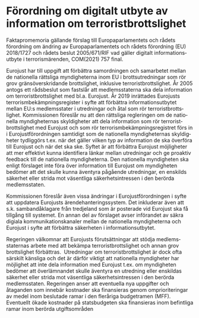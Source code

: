 # Förordning om digitalt utbyte av information om terroristbrottslighet

Faktapromemoria gällande förslag till Europa­parla­mentets och rådets förord­ning om ändring av Europa­parla­mentets och rådets förord­ning (EU) 2018/1727 och rådets beslut 2005/671/RIF vad gäller digitalt infor­mations­utbyte i terrorism­ärenden, COM(2021) 757 final.

Eurojust har till uppgift att förbättra sam­ordningen och sam­arbetet mellan de natio­nella rättsliga myndig­heterna inom EU i brotts­utred­ningar som rör grov gräns­över­skridande brotts­lighet, inklusive terrorist­brotts­lighet. År 2005 antogs ett råds­beslut som fastslår att med­lems­staterna ska dela informa­tion om terrorist­brotts­lighet med bl.a. Euro­just. År 2019 inrät­tades Eurojusts terrorism­bekämp­nings­register i syfte att förbättra informations­utbytet mellan EU:s medlems­stater i utred­ningar och åtal som rör terrorist­brotts­lighet. Kom­missionen föreslår nu att den rättsliga regle­ringen om de natio­nella myndig­heternas skyldig­heter att dela informa­tion som rör terrorist­brottslighet med Eurojust och som rör terrorism­bekämp­nings­registret förs in i Euro­just­förord­ningen sam­tidigt som de nationella myndig­heternas skyldig­heter tydlig­görs t.ex. när det gäller vilken typ av informa­tion de ska överföra till Euro­just och när det ska ske. Syftet är att för­bättra Eurojust möjlig­heter att mer effek­tivt kunna identifi­era länkar mellan utred­ningar och ge proaktiv feed­back till de natio­nella myndig­heterna. Den natio­nella myndig­heten ska enligt för­slaget inte föra över informa­tion till Euro­just om myndig­heten bedömer att det skulle kunna äventyra pågående utred­ningar, en enskilds säkerhet eller strida mot väsent­liga säkerhets­intressen i den berörda medlems­staten.

Kom­missionen föreslår även vissa ändringar i Euro­just­förord­ningen i syfte att uppdatera Euro­justs ärende­hanterings­system. Det inklu­derar även att s.k. sam­band­åklagare från tredje­land som är poste­rade vid Eurojust ska få tillgång till systemet. En annan del av förslaget avser införandet av säkra digiala kommu­nika­tions­kanaler mellan de natio­nella myndig­heterna och Eurojust i syfte att förbättra säker­heten i informa­tions­utbytet.

Regeringen välkomnar att Eurojusts förut­sätt­ningar att stödja medlems­staternas arbete med att bekämpa terrorist­brotts­lighet och annan grov brotts­lighet för­bättras.  Utred­ningar om terrorist­brottslighet är dock ofta särskilt känsliga och det är därför viktigt att nationella myndig­heter har möjlig­het att inte dela informa­tion med Eurojust t.ex. om myndig­heten bedömer att över­lämnandet skulle äventyra en utred­ning eller enskildas säkerhet eller strida mot väsent­liga säkerhets­intressen i den berörda medlems­staten. Regeringen anser att even­tuella nya uppgifter och åtaganden som inne­bär kostnader ska finansi­eras genom ompriori­teringar av medel inom beslutade ramar i den fleråriga budget­ramen (MFF). Eventuellt ökade kostnader på stats­budgeten ska finansi­eras inom befint­liga ramar inom berörda utgifts­områden
